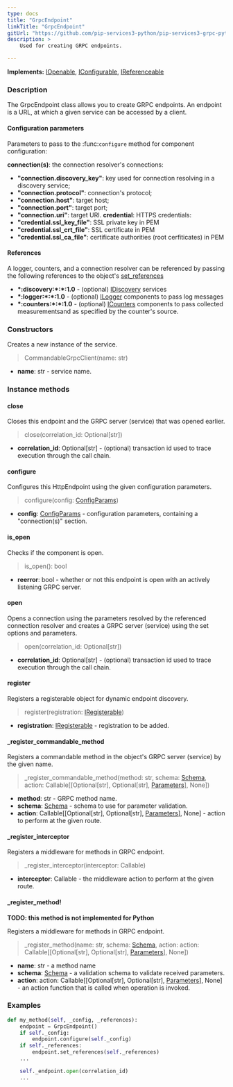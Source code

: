 ```yaml
---
type: docs
title: "GrpcEndpoint"
linkTitle: "GrpcEndpoint"
gitUrl: "https://github.com/pip-services3-python/pip-services3-grpc-python"
description: > 
    Used for creating GRPC endpoints. 

---
```


**Implements:** [IOpenable](../../../commons/run/iopenable), [IConfigurable](../../../commons/config/iconfigurable), [IReferenceable](../../../commons/refer/ireferenceable)


### Description
The GrpcEndpoint class allows you to create GRPC endpoints. An endpoint is a URL, at which a given service can be accessed by a client.

#### Configuration parameters
Parameters to pass to the :func:`configure` method for component configuration:

**connection(s)**: the connection resolver's connections:
- **"connection.discovery_key"**: key used for connection resolving in a discovery service;
- **"connection.protocol"**: connection's protocol;
- **"connection.host"**: target host;
- **"connection.port"**: target port;
- **"connection.uri"**: target URI.
**credential**: HTTPS credentials:
- **"credential.ssl_key_file"**: SSL private key in PEM
- **"credential.ssl_crt_file"**: SSL certificate in PEM
- **"credential.ssl_ca_file"**: certificate authorities (root cerfiticates) in PEM

#### References
A logger, counters, and a connection resolver can be referenced by passing the
following references to the object's [set_references](#set_references)

- **\*:discovery:\*:\*:1.0** - (optional) [IDiscovery](../../../components/connect/idiscovery) services
- **\*:logger:\*:\*:1.0** - (optional) [ILogger](../../../components/log/ilogger) components to pass log messages
- **\*:counters:\*:\*:1.0** - (optional) [ICounters](../../../components/count/icounters) components to pass collected measurementsand as specified by the counter's source.

### Constructors

Creates a new instance of the service.

> CommandableGrpcClient(name: str)

- **name**: str - service name.


### Instance methods


#### close
Closes this endpoint and the GRPC server (service) that was opened earlier.

> close(correlation_id: Optional[str])

- **correlation_id**: Optional[str] - (optional) transaction id used to trace execution through the call chain.


#### configure
Configures this HttpEndpoint using the given configuration parameters.

> configure(config: [ConfigParams](../../../commons/config/config_params))

- **config**: [ConfigParams](../../../commons/config/config_params) - configuration parameters, containing a "connection(s)" section.


#### is_open
Checks if the component is open.

> is_open(): bool

- **reerror**: bool - whether or not this endpoint is open with an actively listening GRPC server.


#### open
Opens a connection using the parameters resolved by the referenced connection resolver and creates a GRPC server (service) using the set options and parameters.

> open(correlation_id: Optional[str])

- **correlation_id**: Optional[str] - (optional) transaction id used to trace execution through the call chain.


#### register
Registers a registerable object for dynamic endpoint discovery.

> register(registration: [IRegisterable](../iregisterable))

- **registration**: [IRegisterable](../iregisterable) - registration to be added.


#### _register_commandable_method
Registers a commandable method in the object's GRPC server (service) by the given name.

> _register_commandable_method(method: str, schema: [Schema](../../../commons/validate/schema), action: Callable[[Optional[str], Optional[str], [Parameters](../../../commons/run/parameters)], None])

- **method**: str - GRPC method name.
- **schema**: [Schema](../../../commons/validate/schema) - schema to use for parameter validation.
- **action**: Callable[[Optional[str], Optional[str], [Parameters](../../../commons/run/parameters)], None] - action to perform at the given route.


#### _register_interceptor
Registers a middleware for methods in GRPC endpoint.

> _register_interceptor(interceptor: Callable)

- **interceptor**: Callable - the middleware action to perform at the given route.


#### _register_method!
**TODO: this method is not implemented for Python**

Registers a middleware for methods in GRPC endpoint.

> _register_method(name: str, schema: [Schema](../../../commons/validate/schema), action: action: Callable[[Optional[str], Optional[str], [Parameters](../../../commons/run/parameters)], None])

- **name**: str - a method name
- **schema**: [Schema](../../../commons/validate/schema) - a validation schema to validate received parameters.
- **action**: action: Callable[[Optional[str], Optional[str], [Parameters](../../../commons/run/parameters)], None] - an action function that is called when operation is invoked.


### Examples

```python
def my_method(self, _config, _references):
    endpoint = GrpcEndpoint()
    if self._config:
        endpoint.configure(self._config)
    if self._references:
        endpoint.set_references(self._references)
    ...

    self._endpoint.open(correlation_id)
    ...

```



